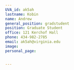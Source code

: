 ```yaml
---
UVA_id: ak5ah
lastname: Kobin
name: Andrew
general_position: gradstudent
position: Graduate Student
office: 121 Kerchof Hall
phone: 434-982-2785
email: ak5ah@virginia.edu
image:
personal_page:


---
```

